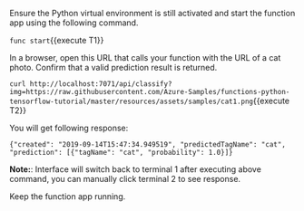 Ensure the Python virtual environment is still activated and start the function app using the following command.

`func start`{{execute T1}}

In a browser, open this URL that calls your function with the URL of a cat photo. Confirm that a valid prediction result is returned.

```curl http://localhost:7071/api/classify?img=https://raw.githubusercontent.com/Azure-Samples/functions-python-tensorflow-tutorial/master/resources/assets/samples/cat1.png```{{execute T2}}

You will get following response:
```
{"created": "2019-09-14T15:47:34.949519", "predictedTagName": "cat", "prediction": [{"tagName": "cat", "probability": 1.0}]}
```

**Note:**: Interface will switch back to terminal 1 after executing above command, you can manually click terminal 2 to see response.

Keep the function app running.